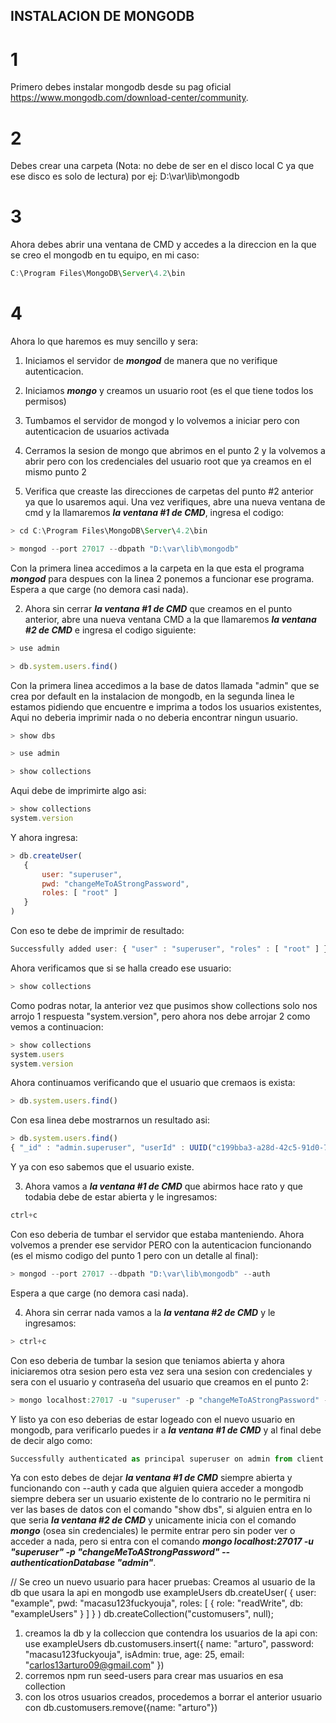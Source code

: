 ## INSTALACION DE MONGODB

# 1
Primero debes instalar mongodb desde su pag oficial https://www.mongodb.com/download-center/community.
# 2
Debes crear una carpeta (Nota: no debe de ser en el disco local C ya que ese disco es solo de lectura) por ej: D:\var\lib\mongodb
# 3
Ahora debes abrir una ventana de CMD y accedes a la direccion en la que se creo el mongodb en tu equipo, en mi caso:
 ``` js
C:\Program Files\MongoDB\Server\4.2\bin
```
# 4
Ahora lo que haremos es muy sencillo y sera:
1) Iniciamos el servidor de **_mongod_** de manera que no verifique autenticacion.
2) Iniciamos **_mongo_** y creamos un usuario root (es el que tiene todos los permisos)
3) Tumbamos el servidor de mongod y lo volvemos a iniciar pero con autenticacion de usuarios activada
4) Cerramos la sesion de mongo que abrimos en el punto 2 y la volvemos a abrir pero con los credenciales del usuario root que ya creamos en el mismo punto 2

1) Verifica que creaste las direcciones de carpetas del punto #2 anterior ya que lo usaremos aqui.
Una vez verifiques, abre una nueva ventana de cmd y la llamaremos **_la ventana #1 de CMD_**, ingresa el codigo:
 ``` js
 > cd C:\Program Files\MongoDB\Server\4.2\bin
```
 ``` js
 > mongod --port 27017 --dbpath "D:\var\lib\mongodb"
```
Con la primera linea accedimos a la carpeta en la que esta el programa **_mongod_** para despues con la linea 2 ponemos a funcionar ese programa.
Espera a que carge (no demora casi nada).

2) Ahora sin cerrar **_la ventana #1 de CMD_** que creamos en el punto anterior, abre una nueva ventana CMD a la que llamaremos **_la ventana #2 de CMD_** e ingresa el codigo siguiente:
 ``` js
 > use admin
```
 ``` js
 > db.system.users.find()
```
Con la primera linea accedimos a la base de datos llamada "admin" que se crea por default en la instalacion de mongodb, en la segunda linea le estamos pidiendo que encuentre e imprima a todos los usuarios existentes, Aqui no deberia imprimir nada o no deberia encontrar ningun usuario.
 ``` js
 > show dbs
```
 ``` js
 > use admin
```
 ``` js
 > show collections
```
Aqui debe de imprimirte algo asi:
 ``` js
 > show collections
system.version
```
Y ahora ingresa:
 ``` js
 > db.createUser(
    {
        user: "superuser",
        pwd: "changeMeToAStrongPassword",
        roles: [ "root" ]
    }
)
```
Con eso te debe de imprimir de resultado:
 ``` js
Successfully added user: { "user" : "superuser", "roles" : [ "root" ] }
```
Ahora verificamos que si se halla creado ese usuario:
 ``` js
 > show collections
```
Como podras notar, la anterior vez que pusimos show collections solo nos arrojo 1 respuesta "system.version", pero ahora nos debe arrojar 2 como vemos a continuacion:
 ``` js
 > show collections
system.users
system.version
```
Ahora continuamos verificando que el usuario que cremaos is exista:
 ``` js
 > db.system.users.find()
```
Con esa linea debe mostrarnos un resultado asi:
 ``` js
 > db.system.users.find()
{ "_id" : "admin.superuser", "userId" : UUID("c199bba3-a28d-42c5-91d0-71b3f14817aa"), "user" : "superuser", "db" : "admin", "credentials" : { "SCRAM-SHA-1" : { "iterationCount" : 10000, "salt" : "EwT0oBKVTPC5IMTgdCw5fQ==", "storedKey" : "lp26lQftiTb8jX9NH9JfN/aaHSo=", "serverKey" : "P8J8WHzEMvMqaRRipMg1IkcV/p4=" }, "SCRAM-SHA-256" : { "iterationCount" : 15000, "salt" : "HSpu9RnGFP4k9g2T91ZPQVdUMtkZqvg1ibXNBA==", "storedKey" : "IegqC3xU6jTLA16w00w1uOsh7lvlEYvI7gHFcOzdXko=", "serverKey" : "cN0RiOQuD5B/ATBTTGIBmKCWC8vWP5z7lkAA04rDops=" } }, "roles" : [ { "role" : "root", "db" : "admin" } ] }
```
Y ya con eso sabemos que el usuario existe.

3) Ahora vamos a **_la ventana #1 de CMD_** que abirmos hace rato y que todabia debe de estar abierta y le ingresamos:
 ``` js
 ctrl+c
```
Con eso deberia de tumbar el servidor que estaba manteniendo.
Ahora volvemos a prender ese servidor PERO con la autenticacion funcionando (es el mismo codigo del punto 1 pero con un detalle al final):
 ``` js
 > mongod --port 27017 --dbpath "D:\var\lib\mongodb" --auth
```
Espera a que carge (no demora casi nada).


4) Ahora sin cerrar nada vamos a la **_la ventana #2 de CMD_** y le ingresamos:
 ``` js
 > ctrl+c
```
Con eso deberia de tumbar la sesion que teniamos abierta y ahora iniciaremos otra sesion pero esta vez sera una sesion con credenciales y sera con el usuario y contraseña del usuario que creamos en el punto 2:
 ``` js
 > mongo localhost:27017 -u "superuser" -p "changeMeToAStrongPassword" --authenticationDatabase "admin"
```
Y listo ya con eso deberias de estar logeado con el nuevo usuario en mongodb, para verificarlo puedes ir a **_la ventana #1 de CMD_** y al final debe de decir algo como:
 ``` js
Successfully authenticated as principal superuser on admin from client 127.0.0.1:58703
```
Ya con esto debes de dejar **_la ventana #1 de CMD_** siempre abierta y funcionando con --auth y cada que alguien quiera acceder a mongodb siempre debera ser un usuario existente de lo contrario no le permitira ni ver las bases de datos con el comando "show dbs", si alguien entra en lo que seria **_la ventana #2 de CMD_** y unicamente inicia con el comando **_mongo_** (osea sin credenciales) le permite entrar pero sin poder ver o acceder a nada, pero si entra con el comando **_mongo localhost:27017 -u "superuser" -p "changeMeToAStrongPassword" --authenticationDatabase "admin"_**.


// Se creo un nuevo usuario para hacer pruebas:
Creamos al usuario de la db que usara la api en mongodb
use exampleUsers
db.createUser(
  {
    user: "example",
    pwd: "macasu123fuckyouja",
    roles: [
       { role: "readWrite", db: "exampleUsers" }
    ]
  }
)
db.createCollection("customusers", null);

1) creamos la db y la colleccion que contendra los usuarios de la api con:
use exampleUsers
db.customusers.insert({
  name: "arturo",
  password: "macasu123fuckyouja",
  isAdmin: true,
  age: 25,
  email: "carlos13arturo09@gmail.com"
})
2) corremos npm run seed-users para crear mas usuarios en esa collection
3) con los otros usuarios creados, procedemos a borrar el anterior usuario con db.customusers.remove({name: "arturo"})
